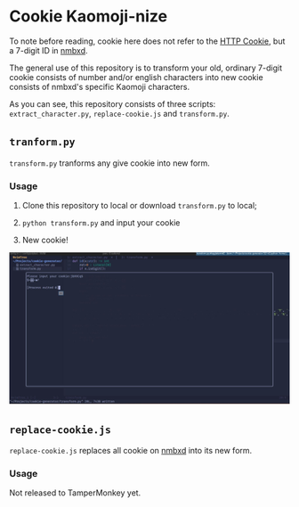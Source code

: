 <!-- @format -->

# Cookie Kaomoji-nize

To note before reading, cookie here does not refer to the [HTTP Cookie](https://en.wikipedia.org/wiki/HTTP_cookie), but a 7-digit ID in [nmbxd](https://www.nmbxd1.com/Forum).

The general use of this repository is to transform your old, ordinary 7-digit cookie consists of number and/or english characters into new cookie consists of nmbxd's specific Kaomoji characters.

As you can see, this repository consists of three scripts: `extract_character.py`, `replace-cookie.js` and `transform.py`.

## `tranform.py`

`transform.py` tranforms any give cookie into new form.

### Usage

1. Clone this repository to local or download `transform.py` to local;

2. `python transform.py` and input your cookie

3. New cookie!

![Transform](./assets/transform.jpg)

## `replace-cookie.js`

`replace-cookie.js` replaces all cookie on [nmbxd](https://www.nmbxd1.com/Forum) into its new form.

### Usage

Not released to TamperMonkey yet.
